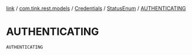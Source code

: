 [link](../../../index.md) / [com.tink.rest.models](../../index.md) / [Credentials](../index.md) / [StatusEnum](index.md) / [AUTHENTICATING](./-a-u-t-h-e-n-t-i-c-a-t-i-n-g.md)

# AUTHENTICATING

`AUTHENTICATING`